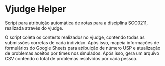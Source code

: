 # Vjudge Helper

Script para atribuição automática de notas para a disciplina SCC0211, realizada através do vjudge.

O script coleta os contests realizados no vjudge, contendo todas as submissões corretas de cada indivíduo. Após isso, mapeia informações de formulários do Google Sheets para atribuição de número USP e atualização de problemas aceitos por times nos simulados. Após isso, gera um arquivo CSV contendo o total de problemas resolvidos por cada pessoa.
